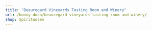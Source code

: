 ```yaml
---
title: "Beauregard Vineyards Tasting Room and Winery"
url: /bonny-doon/beauregard-vineyards-tasting-room-and-winery/
shop: Spirituosen
---
```

